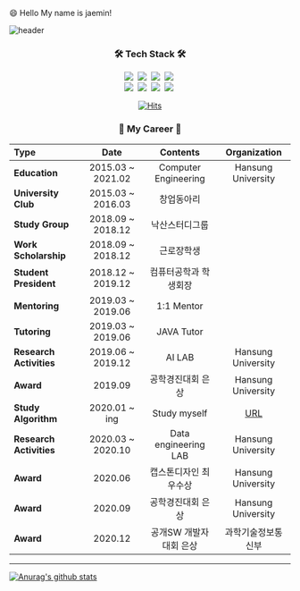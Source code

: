 😄 Hello My name is jaemin!

![header](https://capsule-render.vercel.app/api?type=slice&color=auto&height=150&section=header&text=YOONJAEMIN&fontSize=70&animation=twinkling)

<h3 align="center">🛠 Tech Stack 🛠</h3>

<p align="center"> 
  <img src="https://img.shields.io/badge/Java-007396?style=flat-square&logo=Java&logoColor=white"/></a>&nbsp 
  <img src="https://img.shields.io/badge/Python-3766AB?style=flat-square&logo=Python&logoColor=white"/></a>&nbsp 
  <img src="https://img.shields.io/badge/C-A8B9CC?style=flat-square&logo=C&logoColor=white"/></a>&nbsp 
  <img src="https://img.shields.io/badge/Javascript-ffb13b?style=flat-square&logo=javascript&logoColor=white"/></a>&nbsp 
  <br>
  <img src="https://img.shields.io/badge/Django-092E20?style=flat-square&logo=Django&logoColor=white"/></a>&nbsp 
  <img src="https://img.shields.io/badge/Mysql-E6B91E?style=flat-square&logo=MySql&logoColor=white"/></a>&nbsp 
  <img src="https://img.shields.io/badge/aws-333664?style=flat-square&logo=amazon-aws&logoColor=white"/></a>&nbsp
  <img src="https://img.shields.io/badge/css-1572B6?style=flat-square&logo=css3&logoColor=white"/></a>&nbsp 
</p>

<div align=center>

[![Hits](https://hits.seeyoufarm.com/api/count/incr/badge.svg?url=https%3A%2F%2Fgithub.com%2FJaeMinYooon&count_bg=%2379C83D&title_bg=%23555555&icon=&icon_color=%23E7E7E7&title=hits&edge_flat=false)](https://hits.seeyoufarm.com)

</div>


<h3 align="center">🌱 My Career 🌱</h3>           

| **Type** | **Date** | **Contents** | **Organization** |
:------- | :-------: | :-------: | :-------:
 **Education** | 2015.03 ~ 2021.02 | Computer Engineering | Hansung University
 **University Club** | 2015.03 ~ 2016.03 | 창업동아리 | 
 **Study Group** | 2018.09 ~ 2018.12 | 낙산스터디그룹 | 
 **Work Scholarship** | 2018.09 ~ 2018.12 | 근로장학생 | 
 **Student President** | 2018.12 ~ 2019.12 | 컴퓨터공학과 학생회장 | 
 **Mentoring** | 2019.03 ~ 2019.06 | 1:1 Mentor | 
 **Tutoring** | 2019.03 ~ 2019.06 | JAVA Tutor | 
 **Research Activities** | 2019.06 ~ 2019.12 | AI LAB | Hansung University
 **Award** | 2019.09 | 공학경진대회 은상 | Hansung University
 **Study Algorithm** | 2020.01 ~ ing | Study myself | [URL](https://github.com/JaeMinYooon/algorithm)
 **Research Activities** | 2020.03 ~ 2020.10 | Data engineering LAB | Hansung University
 **Award** | 2020.06 | 캡스톤디자인 최우수상 | Hansung University
 **Award** | 2020.09 | 공학경진대회 은상 | Hansung University
 **Award** | 2020.12 | 공개SW 개발자대회 은상 | 과학기술정보통신부

-----

  [![Anurag's github stats](https://github-readme-stats.vercel.app/api?username=JaeMinYooon)](https://github.com/anuraghazra/github-readme-stats)



<!--
**JaeMinYooon/JaeMinYooon** is a ✨ _special_ ✨ repository because its `README.md` (this file) appears on your GitHub profile.

Here are some ideas to get you started:

- 🔭 I’m currently working on ...
- 🌱 I’m currently learning ...
- 👯 I’m looking to collaborate on ...
- 🤔 I’m looking for help with ...
- 💬 Ask me about ...
- 📫 How to reach me: ...
- 😄 Pronouns: ...
- ⚡ Fun fact: ...
-->

